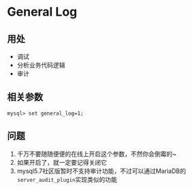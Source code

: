 # General Log

## 用处
* 调试
* 分析业务代码逻辑
* 审计


## 相关参数
```
mysql> set general_log=1;
```


## 问题
1. 千万不要随随便便的在线上开启这个参数，不然你会倒霉的~
2. 如果开启了，就一定要记得关闭它
3. mysql5.7社区版暂时不支持审计功能，不过可以通过MariaDB的`server_audit_plugin`实现类似的功能

